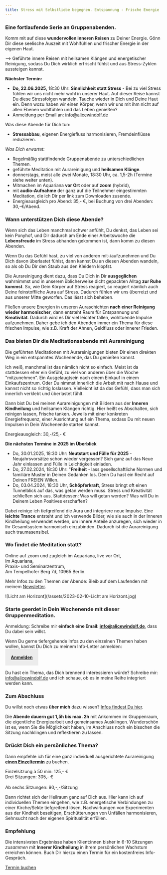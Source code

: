 ```yaml
---
title: Stress mit Selbstliebe begegnen. Entspannung - Frische Energie
---
```

### Eine fortlaufende Serie an Gruppenabenden.  
Komm mit auf diese **wundervollen inneren Reisen** zu Deiner Energie. Gönn Dir diese seelische Auszeit mit Wohlfühlen und frischer Energie in der eigenen Haut.

--> Geführte innere Reisen mit heilsamen Klängen und energetischer Reinigung, sodass Du Dich wirklich erfrischt fühlst und aus Stress-Zyklen aussteigen kannst.   

**Nächster Termin:**  
- **Do, 22.06.2025,** 18:30 Uhr: **Sinnlichkeit statt Stress** - Bei zu viel Stress fühlen wir uns nicht mehr wohl in unserer Haut. Auf dieser Reise kannst Du diese Stressfolgen wandeln. Tauche wieder in Dich und Deine Haut ein. Denn wozu haben wir einen Körper, wenn wir uns mit ihm nicht auf allen Ebenen wohlfühlen und das Leben genießen?
- Anmeldung per Email an: info@alicewindolf.de

Was diese Abende für Dich tun: 
- **Stressabbau**, eigenen Energiefluss harmonisieren, Fremdeinflüsse reduzieren.

*Was Dich erwartet:* 
- Regelmäßig stattfindende Gruppenabende zu unterschiedlichen Themen.
- geführte Meditation mit Aurareinigung und **heilsamen Klänge**. 
- donnerstags, meist alle zwei Monate, 18:30 Uhr, ca. 1,5-2h (Termine siehe weiter unten).
- Mitmachen im Aquariana **vor Ort** oder auf **zoom** (hybrid),
- mit **audio-Aufnahme** der ganz auf die Teilnehmer eingestimmten Meditation, die ich Dir per link zum Downloaden zusende.
- Energieausgleich pro Abend: 35,- €, bei Buchung von drei Abenden: 30,-€/Abend.

### Wann unterstützen Dich diese Abende?
Wenn sich das Leben manchmal schwer anfühlt, Du denkst, das Leben sei kein Ponyhof, und Dir dadurch am Ende einer Arbeitswoche die **Lebensfreude** im Stress abhanden gekommen ist, dann komm zu diesen Abenden. 

Wenn Du das Gefühl hast, zu viel von anderen mit-/aufzunehmen und Du Dich davon überlastet fühlst, dann kannst Du an diesen Abenden wandeln, so als ob Du Dir den Staub aus den Kleidern klopfst. 

Die Aurareinigung dient dazu, dass Du Dich in Dir **ausgeglichen** wahrnimmst und in unserem üblicherweise dicht gepackten Alltag **zur Ruhe kommst**. So, wie Dein Körper auf Stress reagiert, so reagiert nämlich auch Deine feinstoffliche Aura auf Stress. Dadurch fühlen wir uns überreizt und aus unserer Mitte geworfen. Das lässt sich beheben. 

Fließen unsere Energien in unseren Auraschichten **nach einer Reinigung wieder harmonischer**, dann entsteht Raum für Entspannung und **Kreativität**. Dadurch wird es Dir viel leichter fallen, wohltuende Impulse aufzunehmen. Daher gebe ich den Abenden immer ein Thema für diese frischen Impulse, wie z.B. Kraft der Ahnen, Geldfluss oder innerer Frieden. 

### Das bieten Dir die Meditationsabende mit Aurareinigung
Die geführten Meditationen mit Aurareinigungen bieten Dir einen direkten Weg in ein entspanntes Wochenende, das Du genießen kannst. 

Ich weiß, manchmal ist das nämlich nicht so einfach. Meist ist da stattdessen eher ein Gefühl, zu viel von anderen über die Woche "mitzunehmen". Ein Ausgelaugtsein nach einem Einkauf in einem Einkaufszentrum. Oder Du nimmst innerlich die Arbeit mit nach Hause und kannst nicht so richtig loslassen. Vielleicht ist da das Gefühl, dass man sich innerlich verklebt und überlastet fühlt. 

Dann bist Du bei meinen Aurareinigungen mit Bildern aus der **Inneren Kindheilung** und heilsamen Klängen richtig. Hier heißt es Abschalten, sich reinigen lassen, Frische tanken. Jeweils mit einer konkreten Energiefrequenz, einer Ausrichtung auf ein Thema, sodass Du mit neuen Impulsen in Dein Wochenende starten kannst.

Energieausgleich: 30,-/25,- € 

**Die nächsten Termine in 2025 im Überblick**  
- Do, 30.01.2025, 18:30 Uhr: **Neutstart und Fülle für 2025** - Neujahrsvorsätze schon wieder vergessen? Sich ganz auf das Neue Jahr einlassen und Fülle in Leichtigkeit einladen.
- Do, 27.02.2024, 18:30 Uhr: "**Freiheit** - lass gesellschaftliche Normen und familiäre Muster in Deinen Gedanken los. Denn Du hast ein Recht auf Deinen FREIEN Willen.
- Do, 03.04.2024, 18:30 Uhr, **Schöpferkraft**, Stress bringt oft einen Tunnelblick auf das, was getan werden muss. Stress und Kreativität schließen sich aus. Stattdessen: Was will getan werden? Was will Du in Deinem Leben Positives erschaffen?

Dabei reinige ich tiefgreifend die Aura und integriere neue Impulse. Eine **leichte Trance** entsteht und ich verwende Bilder, wie sie auch in der Inneren Kindheilung verwendet werden, um innere Anteile anzuregen, sich wieder in Ihr Gesamtsystem harmonisch einzubinden. Dadurch ist die Aurareinigung auch traumasensibel. 

### Wo findet die Meditation statt?  
Online auf zoom und zugleich im Aquariana, live vor Ort, 
</br>Im Aquariana,
</br>Praxis- und Seminarzentrum, 
</br> Am Tempelhofer Berg 7d, 10965 Berlin. 

Mehr Infos zu den Themen der Abende: Bleib auf dem Laufenden mit meinem [Newsletter](alicewindolf.de/2021/04/21/Landingspage-Newsletteranmeldung.html). 

![Licht am Horizont](/assets/2023-02-10-Licht am Horizont.jpg)


### Starte geerdet in Dein Wochenende mit dieser Gruppenmeditation. 
Anmeldung: Schreibe mir **einfach eine Email: info@alicewindolf.de**, dass Du dabei sein willst. 

Wenn Du gerne tiefergehende Infos zu den einzelnen Themen haben wollen, kannst Du Dich zu meinem Info-Letter anmelden:  
<span style='display:inline-block;padding:18px;background:#ececec'>
**[Anmelden](/2021/04/21/Landingspage-Newsletteranmeldung.html)**
</span>

Du hast ein Thema, das Dich brennend interessieren würde? Schreibe mir: info@alicewindolf.de und ich schaue, ob es in meine Reihe integriert werden kann. 

### Zum Abschluss
Du willst noch etwas **über mich** dazu wissen? [Infos findest Du hier](/about/). 

Die **Abende dauern gut 1,5h bis max. 2h** mit Ankommen im Gruppenraum, die eigentliche Energiearbeit und gemeinsames Ausklingen. Wunderschön ist es, wenn Sie die Möglichkeit haben, im Anschluss noch ein bisschen die Sitzung nachklingen und reflektieren zu lassen.  

### Drückt Dich ein persönliches Thema? 
Dann empfehle ich für eine ganz individuell ausgerichtete Aurareinigung **[einen Einzeltermin](/2021/03/19/Einzelsitzungen.html)** zu buchen. 

Einzelsitzung à 50 min: 125,- €
<br>Drei Sitzungen: 305,- €</br>
<br>Ab sechs Sitzungen: 90,-,-/Sitzung</br>

Dann richtet sich der Heilraum ganz auf Dich aus. Hier kann ich auf individuellen Themen eingehen, wie z.B. energetische Verbindungen zu einer Kirche/Sekte tiefgreifend lösen, Nachwirkungen von Experimenten aus der Kindheit beseitigen, Erschütterungen von Unfällen harmonisieren, Sehnsucht nach der eigenen Spiritualität erfüllen.  

### Empfehlung
Die intensivsten Ergebnisse haben Klient:innen bisher in 6-10 Sitzungen _zusammen_ mit **Innerer Kindheilung** in ihrem persönlichen Wachstum erreichen können. 
Buch Dir hierzu einen Termin für ein kostenfreies Info-Gespräch. 

<span class='calltoaction'>
	<a href="https://traumatherapie.youcanbook.me">Termin buchen</a>
</span>

